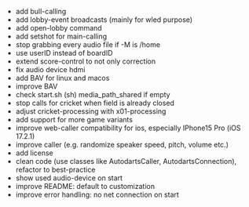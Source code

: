 - add bull-calling
- add lobby-event broadcasts (mainly for wled purpose)
- add open-lobby command
- add setshot for main-calling
- stop grabbing every audio file if -M is /home
- use userID instead of boardID
- extend score-control to not only correction
- fix audio device hdmi
- add BAV for linux and macos
- improve BAV
- check start.sh (sh) media_path_shared if empty
- stop calls for cricket when field is already closed
- adjust cricket-processing with x01-processing
- add support for more game variants
- improve web-caller compatibility for ios, especially IPhone15 Pro (iOS 17.2.1)
- improve caller (e.g. randomize speaker speed, pitch, volume etc.)
- add license
- clean code (use classes like AutodartsCaller, AutodartsConnection), refactor to best-practice
- show used audio-device on start
- improve README: default to customization
- improve error handling: no net connection on start